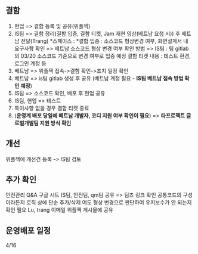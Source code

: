 ```table-of-contents
```

## 결함
1. 현업 => 결함 등록 및 공유(위플젝)
2. IS팀 => 결함 정리(결함 입증, 결함 티켓, Jam 재현 영상(베트남 요청 시)) 후 베트남 전달(Trang)
   *스페이스 : 
   *결합 입증 : 소스코드 형상변경 여부, 화면설계서 내 요구사항 확인 => 베트남 소스코드 형상 변경 여부 확인 방법
   => IS팀 : 팀 gitlab 의 03/20  소스코드 기준으로 변경 여부로 입증 예정
   결함 티켓 내용 : 테스트 환경, 로그인 계정 등
3. 베트남 => 위플젝 접속->결함 확인->조치 일정 확인
4. 베트남 => is팀 gitlab 생성 후 공유 (베트남 계정 필요 - **IS팀 베트남 접속 방법 확인 예정**)
5. IS팀 => 소스코드 확인, 배포 후 현업 공유
6. IS팀, 현업 => 테스트
7. 특이사항 없을 경우 결함 티켓 종료
8. (**운영계 배포 당일에 베트남 개발자, 코디 지원 여부 확인이 필요**) => **타프로젝트 글로벌개발팀 지원 방식 확인**

## 개선
위플젝에 개선건 등록 -> IS팀 검토

## 추가 확인
안전관리  Q&A 구글 시트 IS팀, 안전팀, qm팀 공유 => 팀즈 링크 확인
공통코드의 구성이라든지 로직 상에 단순 추가/삭제 여도 형상 변경으로 판단하여 유지보수가 안 되는지 확인 필요
Lu, trang 이메일 위플젝 게시물에 공유


## 운영배포 일정
4/16 